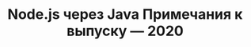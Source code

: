 ﻿---
title: Node.js через Java Примечания к выпуску — 2020
type: docs
weight: 10
url: /ru/java/node-js-via-java-release-notes-2020/
---
